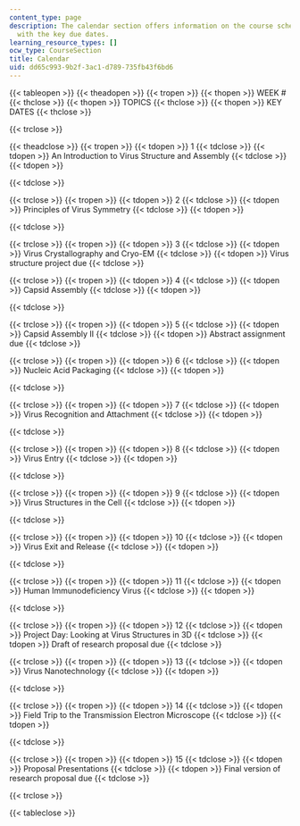 ```yaml
---
content_type: page
description: The calendar section offers information on the course schedule along
  with the key due dates.
learning_resource_types: []
ocw_type: CourseSection
title: Calendar
uid: dd65c993-9b2f-3ac1-d789-735fb43f6bd6
---
```


{{< tableopen >}}
{{< theadopen >}}
{{< tropen >}}
{{< thopen >}}
WEEK #
{{< thclose >}}
{{< thopen >}}
TOPICS
{{< thclose >}}
{{< thopen >}}
KEY DATES
{{< thclose >}}

{{< trclose >}}

{{< theadclose >}}
{{< tropen >}}
{{< tdopen >}}
1
{{< tdclose >}}
{{< tdopen >}}
An Introduction to Virus Structure and Assembly
{{< tdclose >}}
{{< tdopen >}}

{{< tdclose >}}

{{< trclose >}}
{{< tropen >}}
{{< tdopen >}}
2
{{< tdclose >}}
{{< tdopen >}}
Principles of Virus Symmetry
{{< tdclose >}}
{{< tdopen >}}

{{< tdclose >}}

{{< trclose >}}
{{< tropen >}}
{{< tdopen >}}
3
{{< tdclose >}}
{{< tdopen >}}
Virus Crystallography and Cryo-EM
{{< tdclose >}}
{{< tdopen >}}
Virus structure project due
{{< tdclose >}}

{{< trclose >}}
{{< tropen >}}
{{< tdopen >}}
4
{{< tdclose >}}
{{< tdopen >}}
Capsid Assembly
{{< tdclose >}}
{{< tdopen >}}

{{< tdclose >}}

{{< trclose >}}
{{< tropen >}}
{{< tdopen >}}
5
{{< tdclose >}}
{{< tdopen >}}
Capsid Assembly II
{{< tdclose >}}
{{< tdopen >}}
Abstract assignment due
{{< tdclose >}}

{{< trclose >}}
{{< tropen >}}
{{< tdopen >}}
6
{{< tdclose >}}
{{< tdopen >}}
Nucleic Acid Packaging
{{< tdclose >}}
{{< tdopen >}}

{{< tdclose >}}

{{< trclose >}}
{{< tropen >}}
{{< tdopen >}}
7
{{< tdclose >}}
{{< tdopen >}}
Virus Recognition and Attachment
{{< tdclose >}}
{{< tdopen >}}

{{< tdclose >}}

{{< trclose >}}
{{< tropen >}}
{{< tdopen >}}
8
{{< tdclose >}}
{{< tdopen >}}
Virus Entry
{{< tdclose >}}
{{< tdopen >}}

{{< tdclose >}}

{{< trclose >}}
{{< tropen >}}
{{< tdopen >}}
9
{{< tdclose >}}
{{< tdopen >}}
Virus Structures in the Cell
{{< tdclose >}}
{{< tdopen >}}

{{< tdclose >}}

{{< trclose >}}
{{< tropen >}}
{{< tdopen >}}
10
{{< tdclose >}}
{{< tdopen >}}
Virus Exit and Release
{{< tdclose >}}
{{< tdopen >}}

{{< tdclose >}}

{{< trclose >}}
{{< tropen >}}
{{< tdopen >}}
11
{{< tdclose >}}
{{< tdopen >}}
Human Immunodeficiency Virus
{{< tdclose >}}
{{< tdopen >}}

{{< tdclose >}}

{{< trclose >}}
{{< tropen >}}
{{< tdopen >}}
12
{{< tdclose >}}
{{< tdopen >}}
Project Day: Looking at Virus Structures in 3D
{{< tdclose >}}
{{< tdopen >}}
Draft of research proposal due
{{< tdclose >}}

{{< trclose >}}
{{< tropen >}}
{{< tdopen >}}
13
{{< tdclose >}}
{{< tdopen >}}
Virus Nanotechnology
{{< tdclose >}}
{{< tdopen >}}

{{< tdclose >}}

{{< trclose >}}
{{< tropen >}}
{{< tdopen >}}
14
{{< tdclose >}}
{{< tdopen >}}
Field Trip to the Transmission Electron Microscope
{{< tdclose >}}
{{< tdopen >}}

{{< tdclose >}}

{{< trclose >}}
{{< tropen >}}
{{< tdopen >}}
15
{{< tdclose >}}
{{< tdopen >}}
Proposal Presentations
{{< tdclose >}}
{{< tdopen >}}
Final version of research proposal due
{{< tdclose >}}

{{< trclose >}}

{{< tableclose >}}